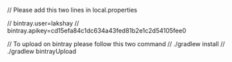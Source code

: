 

// Please add this two lines in local.properties

// bintray.user=lakshay
// bintray.apikey=cd15efa84c1dc634a43fed81b2e1c2d54105fee0



 // To upload on bintray please follow this two command
// ./gradlew install
// ./gradlew bintrayUpload




